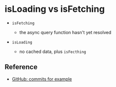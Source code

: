 # isLoading vs isFetching

- `isFetching`

  - the async query function hasn't yet resolved

- `isLoading`

  - no cached data, plus `isFecthing`

## Reference

- [GitHub: commits for example](https://github.com/paolochang/udemy-react-query/pull/2/commits/f34d2d2c69733dde41d624d8adef74179638724b)
